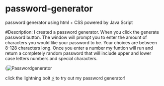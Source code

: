# password-generator
password generator using html + CSS powered by Java Script

#Description:
I created a password generator. When you click the generate password button. 
The window will prompt you to enter the amount of characters you would like your password to be. 
Your choices are between 8-128 characters long. 
Once you enter a number my funtion will run and return a completely random password that will include upper and lower case letters numbers and special characters. 

(![Passwordgenerator](https://user-images.githubusercontent.com/102045473/178502292-83363e7c-46a1-4f4e-88f5-57b45589bcd8.png)

click the lightning bolt [⚡](https://cykj40.github.io/password-generator/) to try out my password generator!
